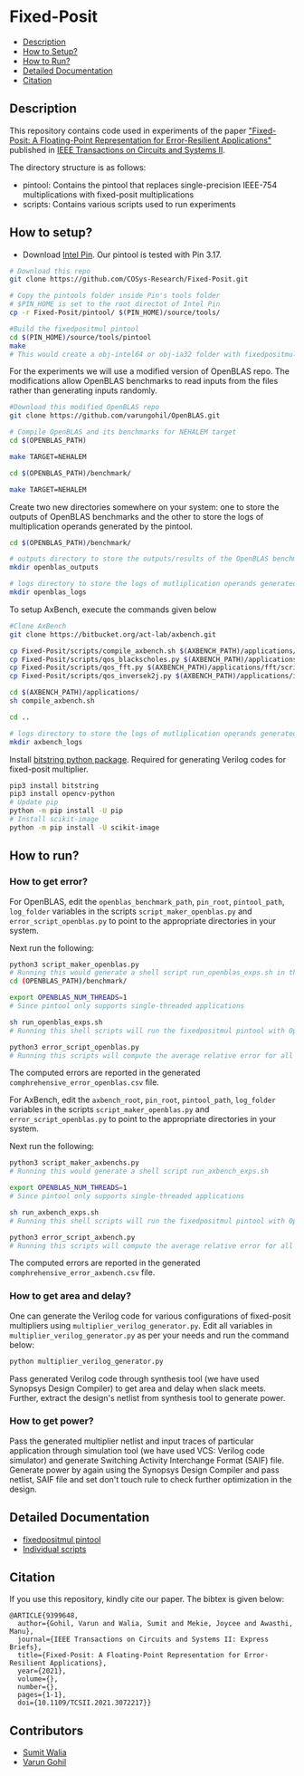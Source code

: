 # Fixed-Posit

- [Description](#description)
- [How to Setup?](#how-to-setup)
- [How to Run?](#how-to-run)
- [Detailed Documentation](#detailed-documentation)
- [Citation](#citation)


## Description

This repository contains code used in experiments of the paper ["Fixed-Posit: A Floating-Point Representation for Error-Resilient Applications"](https://arxiv.org/abs/2104.04763) published in [IEEE Transactions on Circuits and Systems II](https://ieee-cas.org/pubs/tcas2).

The directory structure is as follows:
- pintool: Contains the pintool that replaces single-precision IEEE-754 multiplications with fixed-posit multiplications
- scripts: Contains various scripts used to run experiments 

## How to setup?
- Download [Intel Pin](https://software.intel.com/content/www/us/en/develop/articles/pin-a-dynamic-binary-instrumentation-tool.html). Our pintool is tested with Pin 3.17.
```bash
# Download this repo
git clone https://github.com/COSys-Research/Fixed-Posit.git

# Copy the pintools folder inside Pin's tools folder
# $PIN_HOME is set to the root directot of Intel Pin
cp -r Fixed-Posit/pintool/ $(PIN_HOME)/source/tools/

#Build the fixedpositmul pintool
cd $(PIN_HOME)/source/tools/pintool
make
# This would create a obj-intel64 or obj-ia32 folder with fixedpositmul.so file depending on your machine's architecture.
```
For the experiments we will use a modified version of OpenBLAS repo. The modifications allow OpenBLAS benchmarks to read inputs from the files rather than generating inputs randomly.
```bash
#Download this modified OpenBLAS repo 
git clone https://github.com/varungohil/OpenBLAS.git

# Compile OpenBLAS and its benchmarks for NEHALEM target
cd $(OPENBLAS_PATH)

make TARGET=NEHALEM

cd $(OPENBLAS_PATH)/benchmark/

make TARGET=NEHALEM
```


Create two new directories somewhere on your system: one to store the outputs of OpenBLAS benchmarks and the other to store the logs of multiplication operands generated by the pintool.
```bash
cd $(OPENBLAS_PATH)/benchmark/

# outputs directory to store the outputs/results of the OpenBLAS benchmarks
mkdir openblas_outputs

# logs directory to store the logs of mutliplication operands generated by the fixedpositmul pintool
mkdir openblas_logs
```

To setup AxBench, execute the commands given below
```bash
#Clone AxBench
git clone https://bitbucket.org/act-lab/axbench.git

cp Fixed-Posit/scripts/compile_axbench.sh $(AXBENCH_PATH)/applications/
cp Fixed-Posit/scripts/qos_blackscholes.py $(AXBENCH_PATH)/applications/blackscholes/scripts/
cp Fixed-Posit/scripts/qos_fft.py $(AXBENCH_PATH)/applications/fft/scripts/
cp Fixed-Posit/scripts/qos_inversek2j.py $(AXBENCH_PATH)/applications/inversek2j/scripts/

cd $(AXBENCH_PATH)/applications/
sh compile_axbench.sh

cd ..

# logs directory to store the logs of mutliplication operands generated by the fixedpositmul pintool
mkdir axbench_logs
```

Install [bitstring python package](https://pypi.org/project/bitstring/). Required for generating Verilog codes for fixed-posit multiplier.
```bash
pip3 install bitstring
pip3 install opencv-python
# Update pip
python -m pip install -U pip
# Install scikit-image
python -m pip install -U scikit-image
```

## How to run?
### How to get error?
For OpenBLAS, edit the `openblas_benchmark_path`, `pin_root`, `pintool_path`, `log_folder` variables in the scripts `script_maker_openblas.py` and `error_script_openblas.py` to point to the appropriate directories in your system.

Next run the following:
```bash
python3 script_maker_openblas.py
# Running this would generate a shell script run_openblas_exps.sh in the benchmark directory of OpenBLAS 
cd (OPENBLAS_PATH)/benchmark/

export OPENBLAS_NUM_THREADS=1
# Since pintool only supports single-threaded applications 

sh run_openblas_exps.sh
# Running this shell scripts will run the fixedpositmul pintool with OpenBLAS benchmark and store the results and logs in outputs and logs folder respectively. 

python3 error_script_openblas.py
# Running this scripts will compute the average relative error for all workloads for all fixed-posit configurations.
```

The computed errors are reported in the generated `comphrehensive_error_openblas.csv` file.

For AxBench, edit the `axbench_root`, `pin_root`, `pintool_path`, `log_folder` variables in the scripts `script_maker_openblas.py` and `error_script_openblas.py` to point to the appropriate directories in your system.

Next run the following:
```bash
python3 script_maker_axbenchs.py
# Running this would generate a shell script run_axbench_exps.sh 

export OPENBLAS_NUM_THREADS=1
# Since pintool only supports single-threaded applications 

sh run_axbench_exps.sh
# Running this shell scripts will run the fixedpositmul pintool with OpenBLAS benchmark and store the results and logs in outputs and logs folder respectively. 

python3 error_script_axbench.py
# Running this scripts will compute the average relative error for all workloads for all fixed-posit configurations.
```

The computed errors are reported in the generated `comphrehensive_error_axbench.csv` file.


### How to get area and delay?
One can generate the Verilog code for various configurations of fixed-posit multipliers using `multiplier_verilog_generator.py`. Edit all variables in `multiplier_verilog_generator.py` as per your needs and run the command below:
```bash
python multiplier_verilog_generator.py
```
Pass generated Verilog code through synthesis tool (we have used Synopsys Design Compiler) to get area and delay when slack meets. Further, extract the design's netlist from synthesis tool to generate power.

### How to get power?
Pass the generated multiplier netlist and input traces of particular application through simulation tool (we have used VCS: Verilog code simulator) and generate Switching Activity Interchange Format (SAIF) file. Generate power by again using the Synopsys Design Compiler and pass netlist, SAIF file and set don't touch rule to check further optimization in the design.

## Detailed Documentation
- [fixedpositmul pintool](https://github.com/COSys-Research/Fixed-Posit/blob/master/pintool/README.md)
- [Individual scripts](https://github.com/COSys-Research/Fixed-Posit/tree/master/scripts/docs)

## Citation
If you use this repository, kindly cite our paper. The bibtex is given below:
```
@ARTICLE{9399648,
  author={Gohil, Varun and Walia, Sumit and Mekie, Joycee and Awasthi, Manu},
  journal={IEEE Transactions on Circuits and Systems II: Express Briefs}, 
  title={Fixed-Posit: A Floating-Point Representation for Error-Resilient Applications}, 
  year={2021},
  volume={},
  number={},
  pages={1-1},
  doi={10.1109/TCSII.2021.3072217}}
```

## Contributors
- [Sumit Walia](https://github.com/sumit-walia)
- [Varun Gohil](https://github.com/varungohil)
